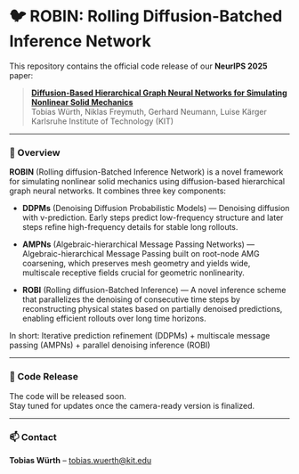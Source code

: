 # 🐦 ROBIN: Rolling Diffusion-Batched Inference Network

This repository contains the official code release of our **NeurIPS 2025** paper:

> **[Diffusion-Based Hierarchical Graph Neural Networks for Simulating Nonlinear Solid Mechanics](https://arxiv.org/abs/2506.06045)**  
> Tobias Würth, Niklas Freymuth, Gerhard Neumann, Luise Kärger \
> Karlsruhe Institute of Technology (KIT)

---

### 📘 Overview

**ROBIN** (Rolling diffusion-Batched Inference Network) is a novel framework for simulating nonlinear solid mechanics using diffusion-based hierarchical graph neural networks. It combines three key components:

- **DDPMs** (Denoising Diffusion Probabilistic Models) — Denoising diffusion with v-prediction. Early steps predict low-frequency structure and later steps refine high-frequency details for stable long rollouts.

- **AMPNs** (Algebraic-hierarchical Message Passing Networks) — Algebraic-hierarchical Message Passing built on root-node AMG coarsening, which preserves mesh geometry and yields wide, multiscale receptive fields crucial for geometric nonlinearity.

- **ROBI** (Rolling diffusion-Batched Inference) — A novel inference scheme that parallelizes the denoising of consecutive time steps by reconstructing physical states based on partially denoised predictions, enabling efficient rollouts over long time horizons.

In short: Iterative prediction refinement (DDPMs) + multiscale message passing (AMPNs) + parallel denoising inference (ROBI)

---

### 🚀 Code Release

The code will be released soon.  
Stay tuned for updates once the camera-ready version is finalized.

---

### 📫 Contact
  
**Tobias Würth** – [tobias.wuerth@kit.edu](mailto:tobias.wuerth@kit.edu)
